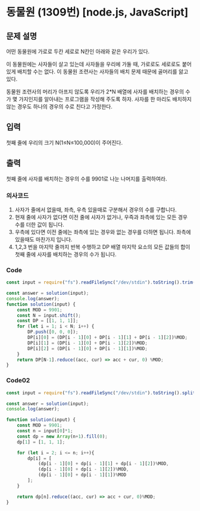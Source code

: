 # 동물원 (1309번) [node.js, JavaScript] 

## 문제 설명
어떤 동물원에 가로로 두칸 세로로 N칸인 아래와 같은 우리가 있다.

이 동물원에는 사자들이 살고 있는데 사자들을 우리에 가둘 때, 가로로도 세로로도 붙어 있게 배치할 수는 없다. 이 동물원 조련사는 사자들의 배치 문제 때문에 골머리를 앓고 있다.

동물원 조련사의 머리가 아프지 않도록 우리가 2*N 배열에 사자를 배치하는 경우의 수가 몇 가지인지를 알아내는 프로그램을 작성해 주도록 하자. 사자를 한 마리도 배치하지 않는 경우도 하나의 경우의 수로 친다고 가정한다.

## 입력
첫째 줄에 우리의 크기 N(1≤N≤100,000)이 주어진다.

## 출력
첫째 줄에 사자를 배치하는 경우의 수를 9901로 나눈 나머지를 출력하여라.
### 의사코드 
1. 사자가 줄에서 없을때, 좌측, 우측 있을때로 구분해서 경우의 수를 구합니다.
2. 현재 줄에 사자가 없다면 이전 줄에 사자가 없거나, 우즉과 좌측에 있는 모든 경우 수를 더한 값이 됩니다. 
3. 우측에 있다면 이전 줄에는 좌측에 있는 경우와 없는 경우를 더하면 됩니다. 좌측에 있을때도 마찬가지 입니다.
4. 1,2,3 번을 마지막 줄까지 반복 수행하고 DP 배열 마지막 요소의 모든 값들의 합이 첫째 줄에 사자를 배치하는 경우의 수가 됩니다.
### Code
```js
const input = require("fs").readFileSync("/dev/stdin").toString().trim().split("\n"); 

const answer = solution(input);
console.log(answer);
function solution(input) {
    const MOD = 9901;
    const N = input.shift();
    const DP = [[1, 1, 1]];
    for (let i = 1; i < N; i++) {
        DP.push([0, 0, 0]);
        DP[i][0] = (DP[i - 1][0] + DP[i - 1][1] + DP[i - 1][2])%MOD;
        DP[i][1] = (DP[i - 1][0] + DP[i - 1][2])%MOD;
        DP[i][2] = (DP[i - 1][0] + DP[i - 1][1])%MOD;
    }
    return DP[N-1].reduce((acc, cur) => acc + cur, 0) %MOD;
}


```

### Code02
```js
const input = require("fs").readFileSync("/dev/stdin").toString().split("\n"); 

const answer = solution(input);
console.log(answer);

function solution(input) {
    const MOD = 9901;
    const n = input[0]*1;
    const dp = new Array(n+1).fill(0);
    dp[1] = [1, 1, 1];

    for (let i = 2; i <= n; i++){
        dp[i] = [
            (dp[i - 1][0] + dp[i - 1][1] + dp[i - 1][2])%MOD,
            (dp[i - 1][0] + dp[i - 1][2])%MOD,
            (dp[i - 1][0] + dp[i - 1][1])%MOD
        ];
    }

    return dp[n].reduce((acc, cur) => acc + cur, 0)%MOD;
}
```